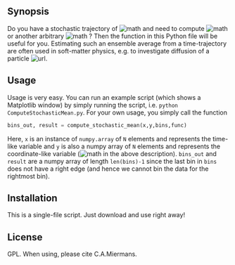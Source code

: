 ## Synopsis
Do you have a stochastic trajectory of ![math](http://mathurl.com/y8nuzht2.png) and need to compute ![math](http://mathurl.com/y7fw6bk4.png) or another arbitrary ![math](http://mathurl.com/ybzzbmxf.png) ? Then the function in this Python file will be useful for you. Estimating such an ensemble average from a time-trajectory are often used in soft-matter physics, e.g. to investigate diffusion of a particle ![url](http://mathurl.com/y9ukbenk.png). 

## Usage
Usage is very easy. You can run an example script (which shows a Matplotlib window) by simply running the script, i.e. `python ComputeStochasticMean.py`. For your own usage, you simply call the function
```python
bins_out, result = compute_stochastic_mean(x,y,bins,func)
```
Here, `x` is an instance  of `numpy.array` of  `N` elements and represents the time-like variable and `y` is also a numpy array of `N` elements and represents the coordinate-like variable (![math](http://mathurl.com/2ub7uy2.png) in the above description). `bins_out` and `result` are a numpy array of length `len(bins)-1` since the last bin in `bins` does not have a right edge (and hence we cannot bin the data for the rightmost bin).  

## Installation
This is a single-file script. Just download and use right away!

## License
GPL. When using, please cite C.A.Miermans.
